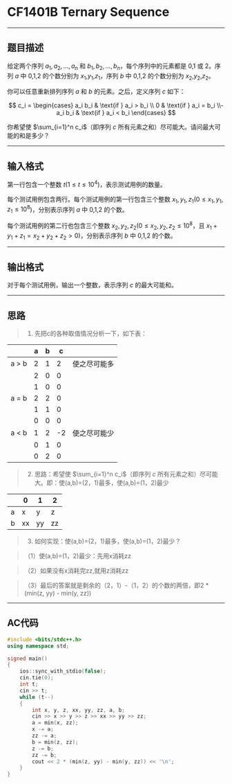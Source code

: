 # CF1401B Ternary Sequence

*********************
## 题目描述

给定两个序列 $a_1, a_2, \dots, a_n$ 和 $b_1, b_2, \dots, b_n$，每个序列中的元素都是 $0$,$1$ 或 $2$。序列 $a$ 中 $0$,$1$,$2$ 的个数分别为 $x_1$,$y_1$,$z_1$，序列 $b$ 中 $0$,$1$,$2$ 的个数分别为 $x_2$,$y_2$,$z_2$。

你可以任意重新排列序列 $a$ 和 $b$ 的元素。之后，定义序列 $c$ 如下：

 
$$
c_i = \begin{cases} a_i b_i & \text{if } a_i > b_i
 \\ 0 & \text{if } a_i = b_i 
 \\-a_i b_i & \text{if } a_i < b_i
\end{cases}
$$


你希望使 $\sum_{i=1}^n c_i$（即序列 $c$ 所有元素之和）尽可能大。请问最大可能的和是多少？

*********************
## 输入格式

第一行包含一个整数 $t$($1 \le t \le 10^4$)，表示测试用例的数量。

每个测试用例包含两行。每个测试用例的第一行包含三个整数 $x_1, y_1, z_1$($0 \le x_1, y_1, z_1 \le 10^8$)，分别表示序列 $a$ 中 $0$,$1$,$2$ 的个数。

每个测试用例的第二行也包含三个整数 $x_2, y_2, z_2$($0 \le x_2, y_2, z_2 \le 10^8$，且 $x_1 + y_1 + z_1 = x_2 + y_2 + z_2 > 0$)，分别表示序列 $b$ 中 $0$,$1$,$2$ 的个数。

*********************
## 输出格式

对于每个测试用例，输出一个整数，表示序列 $c$ 的最大可能和。

*********************
## 思路
> 1. 先把c的各种取值情况分析一下，如下表：

|   | a | b | c  |     |
|---|---|---|----|------|
| a > b | 2 | 1 | 2  |使之尽可能多 |
|       | 2 | 0 | 0  | |
|       | 1 | 0 | 0  | |
| a = b  | 2 | 2 | 0  | |
|       | 1 | 1 | 0  | |
|       | 0 | 0 | 0  | |
| a < b  | 1 | 2 | -2 |使之尽可能少 |
|       | 0 | 1 | 0  | |
|       | 0 | 2 | 0  | |

> 2. 思路：希望使 $\sum_{i=1}^n c_i$（即序列 $c$ 所有元素之和）尽可能大。即：使(a,b)=(2，1)最多，使(a,b)=(1，2)最少

|    | 0 |  1 |2 |
| --------   | ----- | ---- | ---- |
| a    | x|   y    |z |
| b     |  xx  |   yy|zz |
> 3. 如何实现：使(a,b)=(2，1)最多，使(a,b)=(1，2)最少？

> （1）使(a,b)=(1，2)最少：先用x消耗zz

> （2）如果没有x消耗完zz,就用z消耗zz

> （3）最后的答案就是剩余的（2，1）-（1，2）的个数的两倍，即2 * (min(z, yy) - min(y, zz)) 

**********************
## AC代码
```cpp
#include <bits/stdc++.h>
using namespace std;

signed main()
{
    ios::sync_with_stdio(false);
    cin.tie(0);
    int t;
    cin >> t;
    while (t--)
    {
        int x, y, z, xx, yy, zz, a, b;
        cin >> x >> y >> z >> xx >> yy >> zz;
        a = min(x, zz);
        x -= a;
        zz -= a;
        b = min(z, zz);
        z -= b;
        zz -= b;
        cout << 2 * (min(z, yy) - min(y, zz)) << '\n';
    }
}


```
